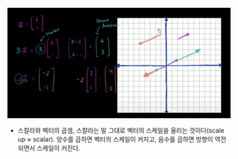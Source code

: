 ![](images/Khan%20Linear%20Algebra/1-1-4-1.png)
* 스칼라와 벡터의 곱셈, 스칼라는 말 그대로 벡터의 스케일을 올리는 것이다(scale up ≈ scalar). 양수를 곱하면 벡터의 스케일이 커지고, 음수를 곱하면 방향이 역전되면서 스케일이 커진다.